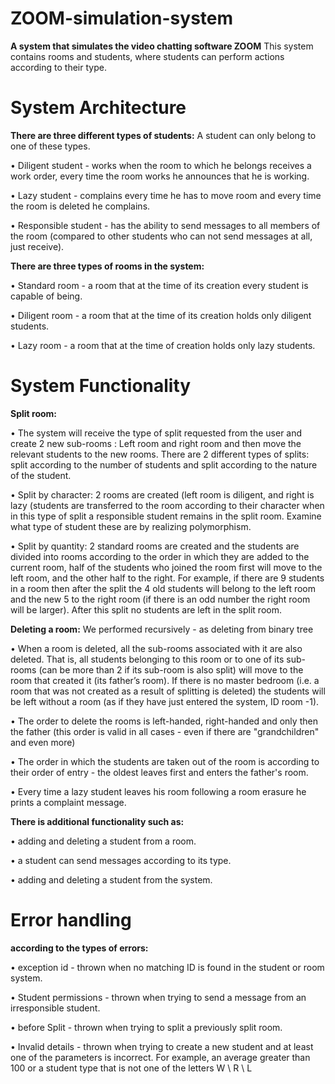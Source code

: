 # ZOOM-simulation-system
**A system that simulates the video chatting software ZOOM**
This system contains rooms and students, where students can perform actions according to their type.

# System Architecture
**There are three different types of students:** A student can only belong to one of these types.

• Diligent student - works when the room to which he belongs receives a work order, every time the room works he announces that he is working.

• Lazy student - complains every time he has to move room and every time the room is deleted he complains.

• Responsible student - has the ability to send messages to all members of the room (compared to other students who can not send messages at all, just receive).

**There are three types of rooms in the system:**

• Standard room - a room that at the time of its creation every student is capable of being.

• Diligent room - a room that at the time of its creation holds only diligent students.

• Lazy room - a room that at the time of creation holds only lazy students.

# System Functionality 
**Split room:**

• The system will receive the type of split requested from the user and create 2 new sub-rooms
: Left room and right room and then move the relevant students to the new rooms.
There are 2 different types of splits: split according to the number of students and split according to the nature of the student.

• Split by character: 2 rooms are created (left room is diligent, and right is lazy (students are transferred to the room according to their character when in this type of split a responsible student remains in the split room. Examine what type of student these are by realizing polymorphism.

• Split by quantity: 2 standard rooms are created and the students are divided into rooms according to the order in which they are added to the current room, half of the students who joined the room first will move to the left room, and the other half to the right. For example, if there are 9 students in a room then after the split the 4 old students will belong to the left room and the new 5 to the right room (if there is an odd number the right room will be larger). After this split no students are left in the split room.

**Deleting a room:** We performed recursively - as deleting from binary tree

• When a room is deleted, all the sub-rooms associated with it are also deleted. That is, all students belonging to this room or to one of its sub-rooms (can be more than 2 if its sub-room is also split) will move to the room that created it (its father’s room). If there is no master bedroom (i.e. a room that was not created as a result of splitting is deleted) the students will be left without a room (as if they have just entered the system, ID room -1).

• The order to delete the rooms is left-handed, right-handed and only then the father (this order is valid in all cases - even if there are "grandchildren" and even more)

• The order in which the students are taken out of the room is according to their order of entry - the oldest leaves first and enters the father's room.

• Every time a lazy student leaves his room following a room erasure he prints a complaint message.

**There is additional functionality such as:** 

• adding and deleting a student from a room. 

• a student can send messages according to its type. 

• adding and deleting a student from the system.

# Error handling 
**according to the types of errors:**

• exception id - thrown when no matching ID is found in the student or room system.

• Student permissions - thrown when trying to send a message from an irresponsible student.

• before Split - thrown when trying to split a previously split room.

• Invalid details - thrown when trying to create a new student and at least one of the parameters is incorrect. For example, an average greater than 100 or a student type that is not one of the letters W \ R \ L
